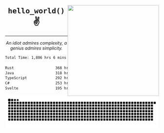 <div text-align="center">
    <img src="https://i.imgur.com/h1q15Kt.gife" align="right" width="299" height="299">
    <h1 align="center"><code>hello_world()</code> ✌️</h1>
    <hr>
    <p align="center"><i>An idiot admires complexity, a genius admires simplicity.</i></p>
</div>

<!--START_SECTION:waka-->

```txt
Total Time: 1,806 hrs 6 mins

Rust                   368 hrs 56 mins ████▓░░░░░░░░░░░░░░░░░░░░   18.89 %
Java                   318 hrs 57 mins ████░░░░░░░░░░░░░░░░░░░░░   16.33 %
TypeScript             292 hrs 1 min   ███▓░░░░░░░░░░░░░░░░░░░░░   14.95 %
C#                     253 hrs 12 mins ███▒░░░░░░░░░░░░░░░░░░░░░   12.97 %
Svelte                 195 hrs 22 mins ██▓░░░░░░░░░░░░░░░░░░░░░░   10.00 %
```

<!--END_SECTION:waka-->

<picture>
  <source media="(prefers-color-scheme: dark)" srcset="https://raw.githubusercontent.com/Somfic/Somfic/main/github-contribution-grid-snake-dark.svg">
  <source media="(prefers-color-scheme: light)" srcset="https://raw.githubusercontent.com/Somfic/Somfic/main/github-contribution-grid-snake.svg">
  <img alt="github contribution grid snake animation" src="https://raw.githubusercontent.com/Somfic/Somfic/main/github-contribution-grid-snake.svg">
</picture>
